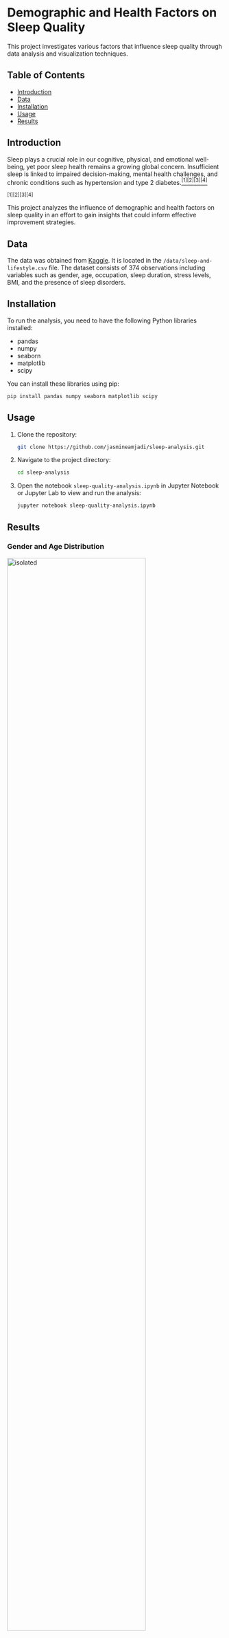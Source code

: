 # **Demographic and Health Factors on Sleep Quality**
This project investigates various factors that influence sleep quality through data analysis and visualization techniques.

## **Table of Contents**
- [Introduction](#Introduction)
- [Data](#Data)
- [Installation](#Installation)
- [Usage](#Usage)
- [Results](#Results)

## **Introduction**

Sleep plays a crucial role in our cognitive, physical, and emotional well-being, yet poor sleep health remains a growing global concern. Insufficient sleep is linked to impaired decision-making, mental health challenges, and chronic conditions such as hypertension and type 2 diabetes.<a href="#References"><sup>[1]</sup></a><a href="#References"><sup>[2]</sup></a><a href="#References"><sup>[3]</sup></a><a href="#References"><sup>[4]</sup></a>

<sup>[1]</sup><sup>[2]</sup><sup>[3]</sup><sup>[4]</sup>  

This project analyzes the influence of demographic and health factors on sleep quality in an effort to gain insights that could inform effective improvement strategies.

## **Data**

The data was obtained from [Kaggle](https://www.kaggle.com/datasets/uom190346a/sleep-health-and-lifestyle-dataset). It is located in the `/data/sleep-and-lifestyle.csv` file. The dataset consists of 374 observations including variables such as gender, age, occupation, sleep duration, stress levels, BMI, and the presence of sleep disorders.

## **Installation**

To run the analysis, you need to have the following Python libraries installed:
- pandas
- numpy
- seaborn
- matplotlib
- scipy

You can install these libraries using pip:
```bash
pip install pandas numpy seaborn matplotlib scipy
```
## **Usage**
1. Clone the repository:
   ```bash
   git clone https://github.com/jasmineamjadi/sleep-analysis.git
   ```
2. Navigate to the project directory:
   ```bash
   cd sleep-analysis
   ```
3. Open the notebook `sleep-quality-analysis.ipynb` in Jupyter Notebook or Jupyter Lab to view and run the analysis:
   ```bash
   jupyter notebook sleep-quality-analysis.ipynb
   ```

## **Results**
### **Gender and Age Distribution**
<img src="https://github.com/jasmineamjadi/sleep-analysis/blob/main/visualizations/gender-age-distribution.png" alt="isolated" width="80%"/>

While males and females were almost equally represented overall, the age group distributions were distinct. Most participants were middle-aged, primarily in the 31-40 and 41-50 age groups. Younger groups had more males, while older groups, most notably in the 51-60 range, were predominantly female.

### **Gender and Sleep Quality**
<img src="https://github.com/jasmineamjadi/sleep-analysis/blob/main/visualizations/gender-sleep.png" alt="isolated" width="80%"/>

On average, females rated their sleep quality slightly higher than males. Women consistently scored one point higher at the 25th, 50th,and 75th percentiles. A Welch's t-test confirmed this difference, meaning it's unlikely due to chance. This suggests better sleep quality among females, aligning with trends from earlier research that found women tend to sleep slightly longer and have higher sleep efficiency than men.

### **Age and Sleep Quality**
<img src="https://github.com/jasmineamjadi/sleep-analysis/blob/main/visualizations/age-sleep.png" alt="isolated" width="80%"/>

There was quite a bit of variability in sleep quality among the age groups. The 20-30 group had the lowest average, mostly between 6 and 7, while the 51-60 group clustered tightly around 9, indicating the best sleep quality compared to the other groups.A Spearman's rank coefficient of 0.42 shows a moderate positive link between age and sleep quality, suggesting improvement with age. However, this trend contradicts much existing research that has found an increase of sleep disturbances and decreased time spent in deep sleep with age. This highlights the need to investigate potential confounding factors such as the distribution of BMI or sleep durations among these age groups. 

### **Occupation and Sleep Quality**
<img src="https://github.com/jasmineamjadi/sleep-analysis/blob/main/visualizations/occupation-sleep.png" alt="isolated" width="80%"/>

Sleep quality ratings varied across occupations in this dataset with engineers reporting the highest average ratings. Salespeople had the lowest ratings, followed by doctors, and nurses showed the highest variability in ratings among the seven occupations. Higher sleep quality could be linked to a more consistent work schedule while irregular work hours may contribute to lower ratings. Variability among ratings within certain occupations could be indicative of the diverse nature of their fields. It would be interesting to perform a further analysis on stress levels and physical activity between these occupations and how they play into reported sleep quality.

### **Sleep Duration, Stress Level, and Sleep Quality**

<p float="left">
  <img src="https://github.com/jasmineamjadi/sleep-analysis/blob/main/visualizations/sleep-duration-quality.png" width="45%" />
  <img src="https://github.com/jasmineamjadi/sleep-analysis/blob/main/visualizations/stress-sleep.png" width="45%" />
</p>

Sleep quality increases with sleep duration. Conversely, increased stress level correlates with reduced sleep quality. This suggests that an adequate amount of sleep and stress management strategies are essential for improving sleep quality. 

### **Sleep Disorders, BMI, and Sleep Quality**

<img src="https://github.com/jasmineamjadi/sleep-analysis/blob/main/visualizations/bmi-disorder-proportions.png" alt="isolated" width="80%"/>

<img src="https://github.com/jasmineamjadi/sleep-analysis/blob/main/visualizations/bmi-disorder-sleep.png" alt="isolated" width="80%"/>

Overweight and obese individuals make up a large percentage of those with sleep apnea and insomnia. People without sleep disorders, particularly in the normal BMI range, report higher sleep quality. For sleep apnea, both healthy weight and obese individuals have a similar median sleep quality while overweight individuals report lower and more varied ratings. Insomnia shows lower sleep quality among overweight and obese individuals compared to those with a normal BMI, highlighting the link between BMI, sleep disorders, and reduced sleep quality. 

## References

1. Salfi F, Lauriola M, Tempesta D, Calanna P, Socci V, De Gennaro L, Ferrara M. Effects of Total and Partial Sleep Deprivation on Reflection Impulsivity and Risk-Taking in Deliberative Decision-Making. Nat Sci Sleep. 2020    May 27;12:309-324. doi: 10.2147/NSS.S250586. PMID: 32547280; PMCID: PMC7261660.
2. Neckelmann D, Mykletun A, Dahl AA. Chronic insomnia as a risk factor for developing anxiety and depression. Sleep. 2007 Jul;30(7):873-80. doi: 10.1093/sleep/30.7.873. PMID: 17682658; PMCID: PMC1978360.
3. Mansukhani MP, Covassin N, Somers VK. Apneic Sleep, Insufficient Sleep, and Hypertension. Hypertension. 2019 Apr;73(4):744-756. doi: 10.1161/HYPERTENSIONAHA.118.11780. PMID: 30776972; PMCID: PMC6513351.
4. Knutson KL. Impact of sleep and sleep loss on glucose homeostasis and appetite regulation. Sleep Med Clin. 2007 Jun;2(2):187-197. doi: 10.1016/j.jsmc.2007.03.004. PMID: 18516218; PMCID: PMC2084401.
5. Krishnan V, Collop NA. Gender differences in sleep disorders. Curr Opin Pulm Med. 2006 Nov;12(6):383-9. doi: 10.1097/01.mcp.0000245705.69440.6a. PMID: 17053485.
6. Ehlers C, Kupfer D. Slow-wave sleep: do young adult men and women age differently?. Journal of Sleep Research. 1997;6:211-215. doi: 10.1046/j.1365-2869.1997.00041.x.
7. Li J, Vitiello MV, Gooneratne NS. Sleep in Normal Aging. Sleep Med Clin. 2018 Mar;13(1):1-11. doi: 10.1016/j.jsmc.2017.09.001. Epub 2017 Nov 21. PMID: 29412976; PMCID: PMC5841578.

